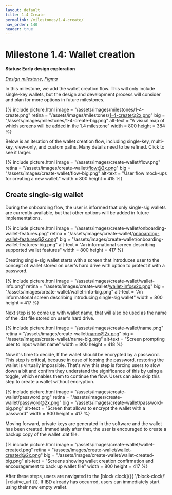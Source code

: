 ```yaml
---
layout: default
title: 1.4 Create
permalink: /milestones/1-4-create/
nav_order: 140
header: true
---
```


# Milestone 1.4: Wallet creation

**Status: Early design exploration**

_[Design milestone](https://github.com/BitcoinDesign/Bitcoin-Core-App/milestone/4), [Figma](https://www.figma.com/file/ek8w3n3upbluw5UL2lGhRx/Bitcoin-Core-App-Design?type=design&node-id=7516%3A13170&mode=design&t=sZSBHpOLLJmoMf57-1)_

In this milestone, we add the wallet creation flow. This will only include single-key wallets, but the design and development process will consider and plan for more options in future milestones.

{% include picture.html
	image = "/assets/images/milestones/1-4-create.png"
	retina = "/assets/images/milestones/1-4-create@2x.png"
	big = "/assets/images/milestones/1-4-create-big.png"
	alt-text = "A visual map of which screens will be added in the 1.4 milestone"
	width = 800
	height = 384
%}

Below is an iteration of the wallet creation flow, including single-key, multi-key, view-only, and custom paths. Many details need to be refined. Click to see it larger.

{% include picture.html
	image = "/assets/images/create-wallet/flow.png"
	retina = "/assets/images/create-wallet/flow@2x.png"
	big = "/assets/images/create-wallet/flow-big.png"
	alt-text = "User flow mock-ups for creating a new wallet."
	width = 800
	height = 415
%}

## Create single-sig wallet
During the onboarding flow, the user is informed that only single-sig wallets are currently available, but that other options will be added in future implementations.

{% include picture.html
	image = "/assets/images/create-wallet/onboarding-wallet-features.png"
	retina = "/assets/images/create-wallet/onboarding-wallet-features@2x.png"
	big = "/assets/images/create-wallet/onboarding-wallet-features-big.png"
	alt-text = "An informational screen describing supported wallet features"
	width = 800
	height = 417
%}

Creating single-sig wallet starts with a screen that introduces user to the concept of wallet stored on user's hard drive with option to protect it with a password.

{% include picture.html
	image = "/assets/images/create-wallet/wallet-info.png"
	retina = "/assets/images/create-wallet/wallet-info@2x.png"
	big = "/assets/images/create-wallet/wallet-info-big.png"
	alt-text = "An informational screen describing introducing single-sig wallet"
	width = 800
	height = 417
%}

Next step is to come up with wallet name, that will also be used as the name of the .dat file stored on user's hard drive.

{% include picture.html
	image = "/assets/images/create-wallet/name.png"
	retina = "/assets/images/create-wallet/name@2x.png"
	big = "/assets/images/create-wallet/name-big.png"
	alt-text = "Screen prompting user to input wallet name"
	width = 800
	height = 418
%}

Now it's time to decide, If the wallet should be encrypted by a password. This step is critical, because in case of loosing the password, restoring the wallet is virtually impossible. That's why this step is forcing users to slow down a bit and confirm they understand the significance of this by using a toggle, which enables them to continue the flow. Users can also skip this step to create a wallet without encryption.

{% include picture.html
	image = "/assets/images/create-wallet/password.png"
	retina = "/assets/images/create-wallet/password@2x.png"
	big = "/assets/images/create-wallet/password-big.png"
	alt-text = "Screen that allows to encrypt the wallet with a password"
	width = 800
	height = 417
%}

Moving forward, private keys are generated in the software and the wallet has been created. Immediately after that, the user is encouraged to create a backup copy of the wallet .dat file. 

{% include picture.html
	image = "/assets/images/create-wallet/wallet-created.png"
	retina = "/assets/images/create-wallet/wallet-created@2x.png"
	big = "/assets/images/create-wallet/wallet-created-big.png"
	alt-text = "Screens showing wallet creation confirmation and encouragement to back up wallet file"
	width = 800
	height = 417
%}

After these steps, users are navigated to the [block clock]({{ '/block-clock/' | relative_url }}). If IBD already has occurred, users can immediately start using their new empty wallet.